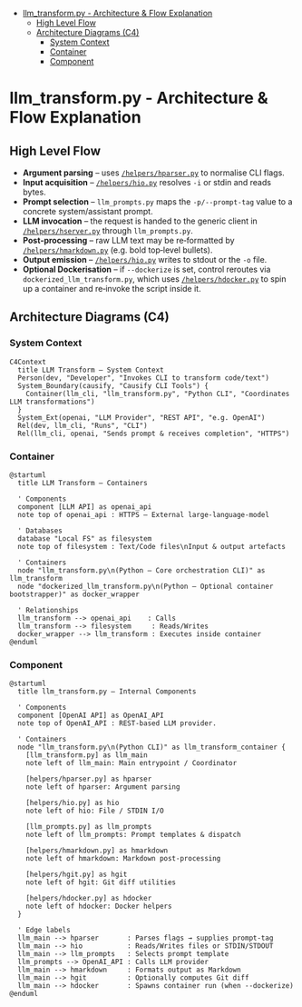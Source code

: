 <!-- toc -->

- [llm_transform.py - Architecture & Flow Explanation](#llm_transformpy---architecture--flow-explanation)
  * [High Level Flow](#high-level-flow)
  * [Architecture Diagrams (C4)](#architecture-diagrams-c4)
    + [System Context](#system-context)
    + [Container](#container)
    + [Component](#component)

<!-- tocstop -->

# llm_transform.py - Architecture & Flow Explanation

## High Level Flow

- **Argument parsing** – uses [`/helpers/hparser.py`](/helpers/hparser.py) to
  normalise CLI flags.
- **Input acquisition** – [`/helpers/hio.py`](/helpers/hio.py) resolves `‑i` or
  stdin and reads bytes.
- **Prompt selection** – `llm_prompts.py` maps the `‑p/--prompt-tag` value to a
  concrete system/assistant prompt.
- **LLM invocation** – the request is handed to the generic client in
  [`/helpers/hserver.py`](/helpers/hserver.py) through `llm_prompts.py`.
- **Post‑processing** – raw LLM text may be re‑formatted by
  [`/helpers/hmarkdown.py`](/helpers/hmarkdown.py) (e.g. bold top‑level
  bullets).
- **Output emission** – [`/helpers/hio.py`](/helpers/hio.py) writes to stdout or
  the `‑o` file.
- **Optional Dockerisation** – if `‑‑dockerize` is set, control reroutes via
  `dockerized_llm_transform.py`, which uses
  [`/helpers/hdocker.py`](/helpers/hdocker.py) to spin up a container and
  re‑invoke the script inside it.

## Architecture Diagrams (C4)

### System Context

```mermaid
C4Context
  title LLM Transform – System Context
  Person(dev, "Developer", "Invokes CLI to transform code/text")
  System_Boundary(causify, "Causify CLI Tools") {
    Container(llm_cli, "llm_transform.py", "Python CLI", "Coordinates LLM transformations")
  }
  System_Ext(openai, "LLM Provider", "REST API", "e.g. OpenAI")
  Rel(dev, llm_cli, "Runs", "CLI")
  Rel(llm_cli, openai, "Sends prompt & receives completion", "HTTPS")
```

### Container

```plantuml
@startuml
  title LLM Transform – Containers

  ' Components
  component [LLM API] as openai_api
  note top of openai_api : HTTPS – External large-language-model

  ' Databases
  database "Local FS" as filesystem
  note top of filesystem : Text/Code files\nInput & output artefacts

  ' Containers
  node "llm_transform.py\n(Python – Core orchestration CLI)" as llm_transform
  node "dockerized_llm_transform.py\n(Python – Optional container bootstrapper)" as docker_wrapper

  ' Relationships
  llm_transform --> openai_api    : Calls
  llm_transform --> filesystem     : Reads/Writes
  docker_wrapper --> llm_transform : Executes inside container
@enduml
```

### Component

```plantuml
@startuml
  title llm_transform.py – Internal Components

  ' Components
  component [OpenAI API] as OpenAI_API
  note top of OpenAI_API : REST-based LLM provider.

  ' Containers
  node "llm_transform.py\n(Python CLI)" as llm_transform_container {
    [llm_transform.py] as llm_main
    note left of llm_main: Main entrypoint / Coordinator

    [helpers/hparser.py] as hparser
    note left of hparser: Argument parsing

    [helpers/hio.py] as hio
    note left of hio: File / STDIN I/O

    [llm_prompts.py] as llm_prompts
    note left of llm_prompts: Prompt templates & dispatch

    [helpers/hmarkdown.py] as hmarkdown
    note left of hmarkdown: Markdown post-processing

    [helpers/hgit.py] as hgit
    note left of hgit: Git diff utilities

    [helpers/hdocker.py] as hdocker
    note left of hdocker: Docker helpers
  }

  ' Edge labels
  llm_main --> hparser       : Parses flags → supplies prompt-tag
  llm_main --> hio           : Reads/Writes files or STDIN/STDOUT
  llm_main --> llm_prompts   : Selects prompt template
  llm_prompts --> OpenAI_API : Calls LLM provider
  llm_main --> hmarkdown     : Formats output as Markdown
  llm_main --> hgit          : Optionally computes Git diff
  llm_main --> hdocker       : Spawns container run (when --dockerize)
@enduml
```

